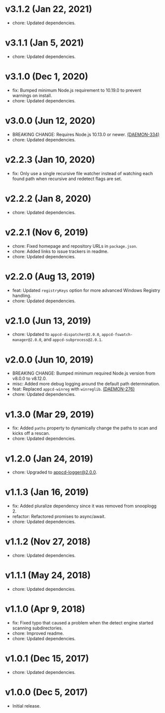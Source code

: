 # v3.1.2 (Jan 22, 2021)

 * chore: Updated dependencies.

# v3.1.1 (Jan 5, 2021)

 * chore: Updated dependencies.

# v3.1.0 (Dec 1, 2020)

 * fix: Bumped minimum Node.js requirement to 10.19.0 to prevent warnings on install.
 * chore: Updated dependencies.

# v3.0.0 (Jun 12, 2020)

 * BREAKING CHANGE: Requires Node.js 10.13.0 or newer.
   [(DAEMON-334)](https://jira.appcelerator.org/browse/DAEMON-334)
 * chore: Updated dependencies.

# v2.2.3 (Jan 10, 2020)

 * fix: Only use a single recursive file watcher instead of watching each found path when recursive
   and redetect flags are set.

# v2.2.2 (Jan 8, 2020)

 * chore: Updated dependencies.

# v2.2.1 (Nov 6, 2019)

 * chore: Fixed homepage and repository URLs in `package.json`.
 * chore: Added links to issue trackers in readme.
 * chore: Updated dependencies.

# v2.2.0 (Aug 13, 2019)

 * feat: Updated `registryKeys` option for more advanced Windows Registry handling.
 * chore: Updated dependencies.

# v2.1.0 (Jun 13, 2019)

 * chore: Updated to `appcd-dispatcher@2.0.0`, `appcd-fswatch-manager@2.0.0`, and
   `appcd-subprocess@2.0.1`.

# v2.0.0 (Jun 10, 2019)

 * BREAKING CHANGE: Bumped minimum required Node.js version from v8.0.0 to v8.12.0.
 * misc: Added more debug logging around the default path determination.
 * feat: Replaced `appcd-winreg` with `winreglib`.
   [(DAEMON-276)](https://jira.appcelerator.org/browse/DAEMON-276)
 * chore: Updated dependencies.

# v1.3.0 (Mar 29, 2019)

 * fix: Added `paths` property to dynamically change the paths to scan and kicks off a rescan.
 * chore: Updated dependencies.

# v1.2.0 (Jan 24, 2019)

 * chore: Upgraded to appcd-logger@2.0.0.

# v1.1.3 (Jan 16, 2019)

 * fix: Added pluralize dependency since it was removed from snooplogg 2.
 * refactor: Refactored promises to async/await.
 * chore: Updated dependencies.

# v1.1.2 (Nov 27, 2018)

 * chore: Updated dependencies.

# v1.1.1 (May 24, 2018)

 * chore: Updated dependencies.

# v1.1.0 (Apr 9, 2018)

 * fix: Fixed typo that caused a problem when the detect engine started scanning subdirectories.
 * chore: Improved readme.
 * chore: Updated dependencies.

# v1.0.1 (Dec 15, 2017)

 * chore: Updated dependencies.

# v1.0.0 (Dec 5, 2017)

 - Initial release.
